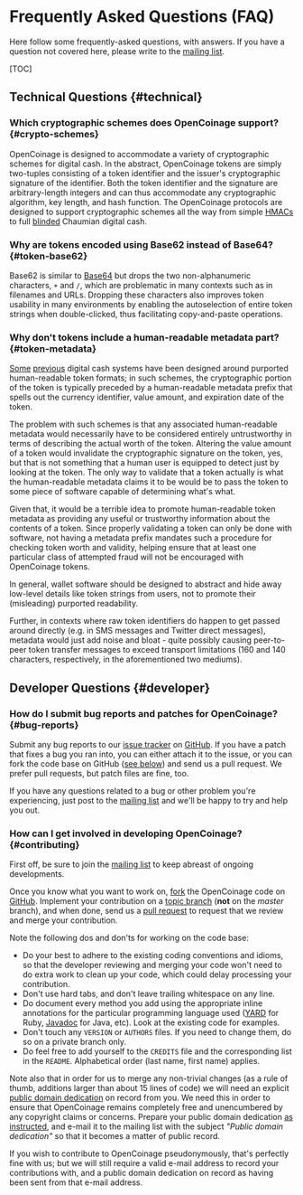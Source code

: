 Frequently Asked Questions (FAQ)
================================

Here follow some frequently-asked questions, with answers. If you have a
question not covered here, please write to the [mailing list][].

[mailing list]: http://groups.google.com/group/opencoinage

[TOC]

## Technical Questions {#technical}

### Which cryptographic schemes does OpenCoinage support? {#crypto-schemes}

OpenCoinage is designed to accommodate a variety of cryptographic schemes
for digital cash. In the abstract, OpenCoinage tokens are simply two-tuples
consisting of a token identifier and the issuer's cryptographic signature of
the identifier. Both the token identifier and the signature are
arbitrary-length integers and can thus accommodate any cryptographic
algorithm, key length, and hash function. The OpenCoinage protocols are
designed to support cryptographic schemes all the way from simple
[HMACs][HMAC] to full [blinded][blind signature] Chaumian digital cash.

[HMAC]:            http://en.wikipedia.org/wiki/HMAC
[blind signature]: http://en.wikipedia.org/wiki/Blind_signature

### Why are tokens encoded using Base62 instead of Base64? {#token-base62}

Base62 is similar to [Base64][] but drops the two non-alphanumeric
characters, `+` and `/`, which are problematic in many contexts such as in
filenames and URLs. Dropping these characters also improves token usability
in many environments by enabling the autoselection of entire token strings
when double-clicked, thus facilitating copy-and-paste operations.

[Base64]: http://en.wikipedia.org/wiki/Base64

### Why don't tokens include a human-readable metadata part? {#token-metadata}

[Some][Yodelbank] [previous][eCache] digital cash systems have been designed
around purported human-readable token formats; in such schemes, the
cryptographic portion of the token is typically preceded by a human-readable
metadata prefix that spells out the currency identifier, value amount, and
expiration date of the token.

The problem with such schemes is that any associated human-readable metadata
would necessarily have to be considered entirely untrustworthy in terms of
describing the actual worth of the token. Altering the value amount of a
token would invalidate the cryptographic signature on the token, yes, but
that is not something that a human user is equipped to detect just by
looking at the token. The only way to validate that a token actually is
what the human-readable metadata claims it to be would be to pass the token
to some piece of software capable of determining what's what.

Given that, it would be a terrible idea to promote human-readable token
metadata as providing any useful or trustworthy information about the
contents of a token. Since properly validating a token can only be done
with software, not having a metadata prefix mandates such a procedure for
checking token worth and validity, helping ensure that at least one
particular class of attempted fraud will not be encouraged with OpenCoinage
tokens.

In general, wallet software should be designed to abstract and hide away
low-level details like token strings from users, not to promote their
(misleading) purported readability.

Further, in contexts where raw token identifiers do happen to get passed
around directly (e.g. in SMS messages and Twitter direct messages),
metadata would just add noise and bloat - quite possibly causing
peer-to-peer token transfer messages to exceed transport limitations (160
and 140 characters, respectively, in the aforementioned two mediums).

[Yodelbank]: http://web.archive.org/web/20050901141955/http://yodelbank.com/certificates.html
[eCache]:    https://ffij33ewbnoeqnup.onion.meshmx.com/readme.php

## Developer Questions {#developer}

### How do I submit bug reports and patches for OpenCoinage? {#bug-reports}

Submit any bug reports to our [issue tracker][] on [GitHub][]. If you have a
patch that fixes a bug you ran into, you can either attach it to the issue,
or you can fork the code base on GitHub ([see below](#contributing)) and
send us a pull request. We prefer pull requests, but patch files are fine,
too.

If you have any questions related to a bug or other problem you're
experiencing, just post to the [mailing list][] and we'll be happy to try
and help you out.

[issue tracker]: http://github.com/opencoinage/opencoinage/issues

### How can I get involved in developing OpenCoinage? {#contributing}

First off, be sure to join the [mailing list][] to keep abreast of ongoing
developments.

Once you know what you want to work on, [fork][] the OpenCoinage code on
[GitHub][]. Implement your contribution on a [topic branch][] (**not** on
the _master_ branch), and when done, send us a [pull request][] to request
that we review and merge your contribution.

Note the following dos and don'ts for working on the code base:

* Do your best to adhere to the existing coding conventions and idioms, so
  that the developer reviewing and merging your code won't need to do
  extra work to clean up your code, which could delay processing your
  contribution.
* Don't use hard tabs, and don't leave trailing whitespace on any line.
* Do document every method you add using the appropriate inline annotations
  for the particular programming language used ([YARD][] for Ruby,
  [Javadoc][] for Java, etc).  Look at the existing code for examples.
* Don't touch any `VERSION` or `AUTHORS` files. If you need to change them,
  do so on a private branch only.
* Do feel free to add yourself to the `CREDITS` file and the corresponding
  list in the `README`. Alphabetical order (last name, first name) applies.

Note also that in order for us to merge any non-trivial changes (as a rule
of thumb, additions larger than about 15 lines of code) we will need an
explicit [public domain dedication][PDD] on record from you. We need this in
order to ensure that OpenCoinage remains completely free and unencumbered by
any copyright claims or concerns. Prepare your public domain dedication [as
instructed][PDD], and e-mail it to the mailing list with the subject
_"Public domain dedication"_ so that it becomes a matter of public record.

If you wish to contribute to OpenCoinage pseudonymously, that's perfectly
fine with us; but we will still require a valid e-mail address to record
your contributions with, and a public domain dedication on record as having
been sent from that e-mail address.

[GitHub]:       http://github.com/opencoinage
[fork]:         http://help.github.com/forking/
[topic branch]: http://github.com/dchelimsky/rspec/wiki/topic-branches
[pull request]: http://help.github.com/pull-requests/
[YARD]:         http://yardoc.org/
[Javadoc]:      http://www.oracle.com/technetwork/java/javase/documentation/index-137868.html
[PDD]:          http://unlicense.org/#unlicensing-contributions
